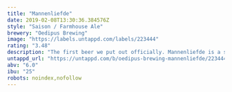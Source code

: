 ```yaml
---
title: "Mannenliefde"
date: 2019-02-08T13:30:36.384576Z
style: "Saison / Farmhouse Ale"
brewery: "Oedipus Brewing"
image: "https://labels.untappd.com/labels/223444"
rating: "3.48"
description: "The first beer we put out officially. Mannenliefde is a saison flavoured with lemongrass, Szechuan pepper and Sorachi Ace hops."
untappd_url: "https://untappd.com/b/oedipus-brewing-mannenliefde/223444"
abv: "6.0"
ibu: "25"
robots: noindex,nofollow
---
```

